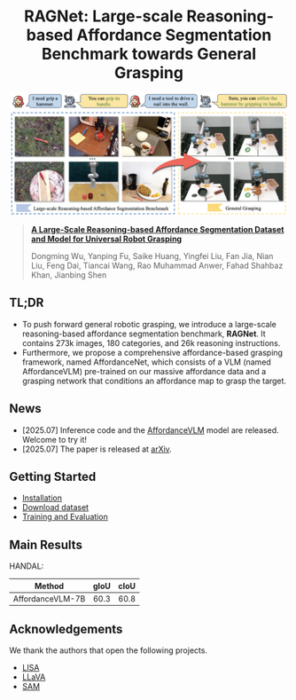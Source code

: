 <div align="center">
<h1>
<b>
RAGNet: Large-scale Reasoning-based Affordance Segmentation Benchmark towards General Grasping
</b>
</h1>
</div>

<p align="center"><img src="./imgs/AffordanceNet.png" width="800"/></p>


> **[A Large-Scale Reasoning-based Affordance Segmentation Dataset and Model for Universal Robot Grasping]()**
>
> Dongming Wu, Yanping Fu, Saike Huang, Yingfei Liu, Fan Jia, Nian Liu, Feng Dai, Tiancai Wang, Rao Muhammad Anwer, Fahad Shahbaz Khan, Jianbing Shen

## TL;DR
- To push forward general robotic grasping, we introduce a large-scale reasoning-based affordance segmentation benchmark, **RAGNet**.  It contains 273k images, 180 categories, and 26k reasoning instructions. 
- Furthermore, we propose a comprehensive affordance-based grasping framework, named AffordanceNet, which consists of a VLM (named AffordanceVLM) pre-trained on our massive affordance data and a grasping network that conditions an affordance map to grasp the target.

## News
- [2025.07] Inference code and the [AffordanceVLM](https://huggingface.co/Dongming97/AffordanceVLM) model are released. Welcome to try it!
- [2025.07] The paper is released at [arXiv]().

## Getting Started

* [Installation](docs/installation.md)
* [Download dataset](docs/dataset.md)
* [Training and Evaluation](docs/training_and_evaluation.md)

## Main Results

HANDAL:

|      Method      | gIoU | cIoU |
|:----------------:|:----:|-----:|
| AffordanceVLM-7B | 60.3 | 60.8 |      

## Acknowledgements
We thank the authors that open the following projects. 
- [LISA](https://github.com/dvlab-research/LISA)
- [LLaVA](https://github.com/haotian-liu/LLaVA) 
- [SAM](https://github.com/facebookresearch/segment-anything)
